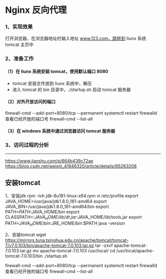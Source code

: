# Nginx 反向代理


### 1、实现效果
打开浏览器，在浏览器地址栏输入地址 www.123.com，跳转到 liunx 系统 tomcat 主页中

### 2、准备工作
#### （1）在 liunx 系统安装 tomcat，使用默认端口 8080
* tomcat 安装文件放到 liunx 系统中，解压
* 进入 tomcat 的 bin 目录中，./startup.sh 启动 tomcat 服务器

#### （2）对外开放访问的端口 
firewall-cmd --add-port=8080/tcp --permanent
systemctl restart firewalld
查看已经开放的端口号
firewall-cmd --list-all

#### （3）在 windows 系统中通过浏览器访问 tomcat 服务器

### 3、访问过程的分析



---

https://www.jianshu.com/p/664b439c72ae
https://blog.csdn.net/weixin_41846320/article/details/85263208

## 安装tomcat

1、安装jdk
rpm -ivh jdk-8u181-linux-x64.rpm
vi /etc/profile
export JAVA_HOME=/usr/java/jdk1.8.0_181-amd64
export JAVA_BIN=/usr/java/jdk1.8.0_181-amd64/bin
export PATH=$PATH:$JAVA_HOME/bin
export CLASSPATH=:$JAVA_HOME/lib/dt.jar:$JAVA_HOME/lib/tools.jar
export PATH=$JAVA_HOME/bin:$JRE_HOME/bin:$PATH
java -version



2、安装tomcat
wget https://mirrors.tuna.tsinghua.edu.cn/apache/tomcat/tomcat-7/v7.0.103/bin/apache-tomcat-7.0.103.tar.gz
tar -zxvf apache-tomcat-7.0.103.tar.gz
mv apache-tomcat-7.0.103 /usr/local/
cd /usr/local/apache-tomcat-7.0.103/bin
./startup.sh

firewall-cmd --add-port=8080/tcp --permanent
systemctl restart firewalld
查看已经开放的端口号
firewall-cmd --list-all


